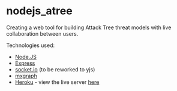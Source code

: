# nodejs_atree

Creating a web tool for building Attack Tree threat models with live collaboration between users.

Technologies used:

- [Node.JS](https://nodejs.org/en/)
- [Express](https://expressjs.com/)
- [socket.io](https://socket.io/) (to be reworked to yjs)
- [mxgraph](https://jgraph.github.io/mxgraph/)
- [Heroku](https://www.heroku.com/) - view the live server [here](https://desolate-dawn-31882.herokuapp.com/)
